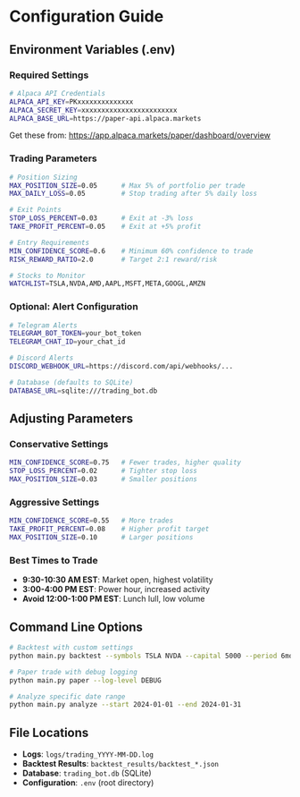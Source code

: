 # Configuration Guide

## Environment Variables (.env)

### Required Settings

```bash
# Alpaca API Credentials
ALPACA_API_KEY=PKxxxxxxxxxxxxxx
ALPACA_SECRET_KEY=xxxxxxxxxxxxxxxxxxxxxxxx
ALPACA_BASE_URL=https://paper-api.alpaca.markets
```

Get these from: https://app.alpaca.markets/paper/dashboard/overview

### Trading Parameters

```bash
# Position Sizing
MAX_POSITION_SIZE=0.05      # Max 5% of portfolio per trade
MAX_DAILY_LOSS=0.05         # Stop trading after 5% daily loss

# Exit Points
STOP_LOSS_PERCENT=0.03      # Exit at -3% loss
TAKE_PROFIT_PERCENT=0.05    # Exit at +5% profit

# Entry Requirements  
MIN_CONFIDENCE_SCORE=0.6    # Minimum 60% confidence to trade
RISK_REWARD_RATIO=2.0       # Target 2:1 reward/risk

# Stocks to Monitor
WATCHLIST=TSLA,NVDA,AMD,AAPL,MSFT,META,GOOGL,AMZN
```

### Optional: Alert Configuration

```bash
# Telegram Alerts
TELEGRAM_BOT_TOKEN=your_bot_token
TELEGRAM_CHAT_ID=your_chat_id

# Discord Alerts
DISCORD_WEBHOOK_URL=https://discord.com/api/webhooks/...

# Database (defaults to SQLite)
DATABASE_URL=sqlite:///trading_bot.db
```

## Adjusting Parameters

### Conservative Settings
```bash
MIN_CONFIDENCE_SCORE=0.75   # Fewer trades, higher quality
STOP_LOSS_PERCENT=0.02      # Tighter stop loss
MAX_POSITION_SIZE=0.03      # Smaller positions
```

### Aggressive Settings
```bash
MIN_CONFIDENCE_SCORE=0.55   # More trades
TAKE_PROFIT_PERCENT=0.08    # Higher profit target
MAX_POSITION_SIZE=0.10      # Larger positions
```

### Best Times to Trade
- **9:30-10:30 AM EST**: Market open, highest volatility
- **3:00-4:00 PM EST**: Power hour, increased activity
- **Avoid 12:00-1:00 PM EST**: Lunch lull, low volume

## Command Line Options

```bash
# Backtest with custom settings
python main.py backtest --symbols TSLA NVDA --capital 5000 --period 6mo

# Paper trade with debug logging
python main.py paper --log-level DEBUG

# Analyze specific date range
python main.py analyze --start 2024-01-01 --end 2024-01-31
```

## File Locations

- **Logs**: `logs/trading_YYYY-MM-DD.log`
- **Backtest Results**: `backtest_results/backtest_*.json`
- **Database**: `trading_bot.db` (SQLite)
- **Configuration**: `.env` (root directory)